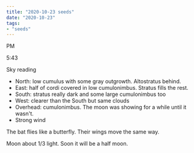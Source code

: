 ```yaml
---
title: "2020-10-23 seeds"
date: "2020-10-23"
tags:
- "seeds"
---
```


PM

5:43

Sky reading

- North: low cumulus with some gray outgrowth. Altostratus behind.
- East: half of cordi covered in low cumulonimbus. Stratus fills the rest.
- South: stratus really dark and some large cumulonimbus too
- West: clearer than the South but same clouds
- Overhead: cumulonimbus. The moon was showing for a while until it wasn't.
- Strong wind

The bat flies like a butterfly. Their wings move the same way.

Moon about 1/3 light. Soon it will be a half moon.